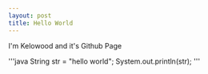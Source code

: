 ```yaml
---
layout: post
title: Hello World
---
```


I'm Kelowood and it's Github Page

'''java
String str = "hello world";
System.out.println(str);
'''
